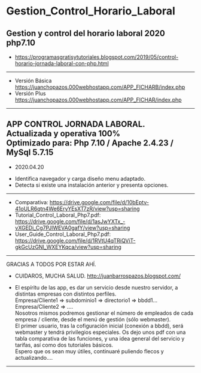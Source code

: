 # Gestion_Control_Horario_Laboral
Gestion y control del horario laboral 2020 php7.10
----
* https://programasgratisytutoriales.blogspot.com/2019/05/control-horario-jornada-laboral-con-php.html
----
* Versión Básica https://juanchopazos.000webhostapp.com/APP_FICHARB/index.php
* Versión Plus https://juanchopazos.000webhostapp.com/APP_FICHAR/index.php
----
APP CONTROL JORNADA LABORAL.<br>
Actualizada y operativa 100%<br>
Optimizado para:
Php 7.10 / Apache 2.4.23 / MySql 5.7.15    
----
* 2020.04.20
- Identifica navegador y carga diseño menu adaptado.
- Detecta si existe una instalación anterior y presenta opciones.
-----
* Comparativa:
https://drive.google.com/file/d/10bEptv-41oULR6qtn4We6EryYEsXT7zR/view?usp=sharing
* Tutorial_Control_Laboral_Php7.pdf:
https://drive.google.com/file/d/1asJwYXTx_-vXGEDi_Cg7PJlWEVA0gafY/view?usp=sharing
* User_Guide_Control_Laboral_Php7.pdf:
https://drive.google.com/file/d/1RVtU4qTRiQViT-gkGcUzGNl_WXEYKqca/view?usp=sharing
----
GRACIAS A TODOS POR ESTAR AHÍ.
* CUIDAROS, MUCHA SALUD.
http://juanbarrospazos.blogspot.com/

- El espíritu de las app, es dar un servicio desde nuestro servidor, a distintas empresas con distintos perfiles.<br>
Empresa/Cliente1 => subdominio1 => directorio1 => bbdd1...<br>
Empresa/Cliente2 => ....<br>
Nosotros mismos podremos gestionar el número de empleados de cada empresa / cliente, desde el menú de gestión (sólo webmaster).<br>
El primer usuario, tras la cofiguración inicial (conexión a bbdd), será webmaster y tendrá privilegios especiales.
Os dejo unos pdf con una tabla comparativa de las funciones, y una idea general del servicio y tarifas, así como dos tutoriales básicos.<br>
Espero que os sean muy útiles, continuaré puliendo flecos y actualizando....
----

